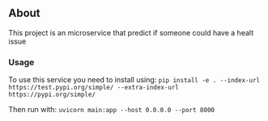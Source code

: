 ## About

This project is an microservice that predict if someone could have a healt issue

### Usage

To use this service you need to install using:
`pip install -e . --index-url https://test.pypi.org/simple/ --extra-index-url https://pypi.org/simple/`

Then run with:
`uvicorn main:app --host 0.0.0.0 --port 8000`
